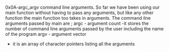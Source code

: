 0x0A-argc_argv
command line arguments. So far we have been using our main function without having to pass any arguments, but like any other function
the main function too takes in arguments.
The command ilne arguments passed by main are ;
argc - argument count
-it stores the number of command line arguments passed by the user including the name of the program
argv - argument vector
- it is an array of character pointers listing all the arguments
